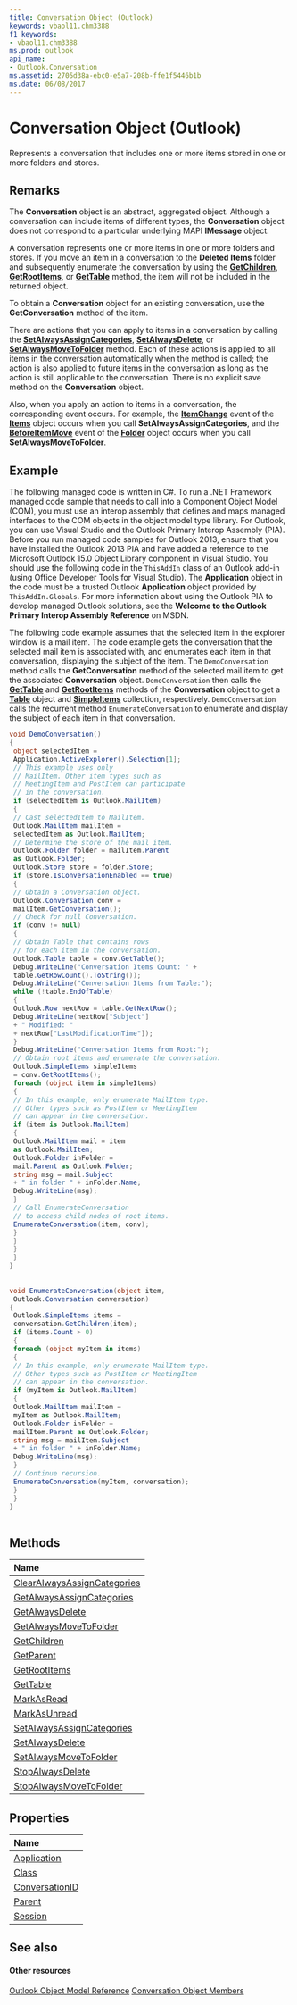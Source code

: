 ```yaml
---
title: Conversation Object (Outlook)
keywords: vbaol11.chm3388
f1_keywords:
- vbaol11.chm3388
ms.prod: outlook
api_name:
- Outlook.Conversation
ms.assetid: 2705d38a-ebc0-e5a7-208b-ffe1f5446b1b
ms.date: 06/08/2017
---
```



# Conversation Object (Outlook)

Represents a conversation that includes one or more items stored in one or more folders and stores.


## Remarks

The **Conversation** object is an abstract, aggregated object. Although a conversation can include items of different types, the **Conversation** object does not correspond to a particular underlying MAPI **IMessage** object.

A conversation represents one or more items in one or more folders and stores. If you move an item in a conversation to the **Deleted Items** folder and subsequently enumerate the conversation by using the **[GetChildren](http://msdn.microsoft.com/library/bc68ccd6-9d3c-c404-72b0-a21dbc99ed63%28Office.15%29.aspx)**, **[GetRootItems](http://msdn.microsoft.com/library/72c4d9fd-4f38-d081-7dc6-e9dbfad6d3aa%28Office.15%29.aspx)**, or **[GetTable](http://msdn.microsoft.com/library/6c5a4ef5-c31d-6684-722a-f6f3b3fe6b55%28Office.15%29.aspx)** method, the item will not be included in the returned object.

To obtain a **Conversation** object for an existing conversation, use the **GetConversation** method of the item.

There are actions that you can apply to items in a conversation by calling the **[SetAlwaysAssignCategories](http://msdn.microsoft.com/library/9b19f083-3aa9-8a0b-ea91-ff52fe46ad35%28Office.15%29.aspx)**, **[SetAlwaysDelete](http://msdn.microsoft.com/library/f13fce28-864e-a607-304d-a3722845cdd8%28Office.15%29.aspx)**, or **[SetAlwaysMoveToFolder](http://msdn.microsoft.com/library/52658b6d-c22c-a0e4-3743-4fe742bfbf9e%28Office.15%29.aspx)** method. Each of these actions is applied to all items in the conversation automatically when the method is called; the action is also applied to future items in the conversation as long as the action is still applicable to the conversation. There is no explicit save method on the **Conversation** object.

Also, when you apply an action to items in a conversation, the corresponding event occurs. For example, the **[ItemChange](http://msdn.microsoft.com/library/6478357e-2a5a-300a-24e6-c125f8c81edd%28Office.15%29.aspx)** event of the **[Items](items-object-outlook.md)** object occurs when you call **SetAlwaysAssignCategories**, and the **[BeforeItemMove](http://msdn.microsoft.com/library/db75bc05-c80e-e6b8-d017-2150bc942712%28Office.15%29.aspx)** event of the **[Folder](folder-object-outlook.md)** object occurs when you call **SetAlwaysMoveToFolder**.


## Example

The following managed code is written in C#. To run a .NET Framework managed code sample that needs to call into a Component Object Model (COM), you must use an interop assembly that defines and maps managed interfaces to the COM objects in the object model type library. For Outlook, you can use Visual Studio and the Outlook Primary Interop Assembly (PIA). Before you run managed code samples for Outlook 2013, ensure that you have installed the Outlook 2013 PIA and have added a reference to the Microsoft Outlook 15.0 Object Library component in Visual Studio. You should use the following code in the  `ThisAddIn` class of an Outlook add-in (using Office Developer Tools for Visual Studio). The **Application** object in the code must be a trusted Outlook **Application** object provided by `ThisAddIn.Globals`. For more information about using the Outlook PIA to develop managed Outlook solutions, see the **Welcome to the Outlook Primary Interop Assembly Reference** on MSDN.

The following code example assumes that the selected item in the explorer window is a mail item. The code example gets the conversation that the selected mail item is associated with, and enumerates each item in that conversation, displaying the subject of the item. The  `DemoConversation` method calls the **GetConversation** method of the selected mail item to get the associated **Conversation** object. `DemoConversation` then calls the **[GetTable](http://msdn.microsoft.com/library/6c5a4ef5-c31d-6684-722a-f6f3b3fe6b55%28Office.15%29.aspx)** and **[GetRootItems](http://msdn.microsoft.com/library/72c4d9fd-4f38-d081-7dc6-e9dbfad6d3aa%28Office.15%29.aspx)** methods of the **Conversation** object to get a **[Table](table-object-outlook.md)** object and **[SimpleItems](http://msdn.microsoft.com/library/b929ae28-fe5f-607e-37b5-ed6a304d4896%28Office.15%29.aspx)** collection, respectively. `DemoConversation` calls the recurrent method `EnumerateConversation` to enumerate and display the subject of each item in that conversation.




```C#
void DemoConversation() 
{ 
 object selectedItem = 
 Application.ActiveExplorer().Selection[1]; 
 // This example uses only 
 // MailItem. Other item types such as 
 // MeetingItem and PostItem can participate 
 // in the conversation. 
 if (selectedItem is Outlook.MailItem) 
 { 
 // Cast selectedItem to MailItem. 
 Outlook.MailItem mailItem = 
 selectedItem as Outlook.MailItem; 
 // Determine the store of the mail item. 
 Outlook.Folder folder = mailItem.Parent 
 as Outlook.Folder; 
 Outlook.Store store = folder.Store; 
 if (store.IsConversationEnabled == true) 
 { 
 // Obtain a Conversation object. 
 Outlook.Conversation conv = 
 mailItem.GetConversation(); 
 // Check for null Conversation. 
 if (conv != null) 
 { 
 // Obtain Table that contains rows 
 // for each item in the conversation. 
 Outlook.Table table = conv.GetTable(); 
 Debug.WriteLine("Conversation Items Count: " + 
 table.GetRowCount().ToString()); 
 Debug.WriteLine("Conversation Items from Table:"); 
 while (!table.EndOfTable) 
 { 
 Outlook.Row nextRow = table.GetNextRow(); 
 Debug.WriteLine(nextRow["Subject"] 
 + " Modified: " 
 + nextRow["LastModificationTime"]); 
 } 
 Debug.WriteLine("Conversation Items from Root:"); 
 // Obtain root items and enumerate the conversation. 
 Outlook.SimpleItems simpleItems 
 = conv.GetRootItems(); 
 foreach (object item in simpleItems) 
 { 
 // In this example, only enumerate MailItem type. 
 // Other types such as PostItem or MeetingItem 
 // can appear in the conversation. 
 if (item is Outlook.MailItem) 
 { 
 Outlook.MailItem mail = item 
 as Outlook.MailItem; 
 Outlook.Folder inFolder = 
 mail.Parent as Outlook.Folder; 
 string msg = mail.Subject 
 + " in folder " + inFolder.Name; 
 Debug.WriteLine(msg); 
 } 
 // Call EnumerateConversation 
 // to access child nodes of root items. 
 EnumerateConversation(item, conv); 
 } 
 } 
 } 
 } 
} 
 
 
void EnumerateConversation(object item, 
 Outlook.Conversation conversation) 
{ 
 Outlook.SimpleItems items = 
 conversation.GetChildren(item); 
 if (items.Count > 0) 
 { 
 foreach (object myItem in items) 
 { 
 // In this example, only enumerate MailItem type. 
 // Other types such as PostItem or MeetingItem 
 // can appear in the conversation. 
 if (myItem is Outlook.MailItem) 
 { 
 Outlook.MailItem mailItem = 
 myItem as Outlook.MailItem; 
 Outlook.Folder inFolder = 
 mailItem.Parent as Outlook.Folder; 
 string msg = mailItem.Subject 
 + " in folder " + inFolder.Name; 
 Debug.WriteLine(msg); 
 } 
 // Continue recursion. 
 EnumerateConversation(myItem, conversation); 
 } 
 } 
} 
 

```


## Methods



|**Name**|
|:-----|
|[ClearAlwaysAssignCategories](http://msdn.microsoft.com/library/0494d8af-6569-c03d-99b1-be332c000985%28Office.15%29.aspx)|
|[GetAlwaysAssignCategories](http://msdn.microsoft.com/library/d09ae8ff-b725-cc09-9408-7b9039ee129f%28Office.15%29.aspx)|
|[GetAlwaysDelete](http://msdn.microsoft.com/library/95843bf3-7fff-fab0-ca7b-014ba290d718%28Office.15%29.aspx)|
|[GetAlwaysMoveToFolder](http://msdn.microsoft.com/library/ecad049d-338b-d5e0-f241-a9dddaeae316%28Office.15%29.aspx)|
|[GetChildren](http://msdn.microsoft.com/library/bc68ccd6-9d3c-c404-72b0-a21dbc99ed63%28Office.15%29.aspx)|
|[GetParent](http://msdn.microsoft.com/library/edcd31fb-f62e-4273-f827-ac1f704adc5e%28Office.15%29.aspx)|
|[GetRootItems](http://msdn.microsoft.com/library/72c4d9fd-4f38-d081-7dc6-e9dbfad6d3aa%28Office.15%29.aspx)|
|[GetTable](http://msdn.microsoft.com/library/6c5a4ef5-c31d-6684-722a-f6f3b3fe6b55%28Office.15%29.aspx)|
|[MarkAsRead](http://msdn.microsoft.com/library/94e764c8-e67a-0b8b-1f60-f892e3320e29%28Office.15%29.aspx)|
|[MarkAsUnread](http://msdn.microsoft.com/library/a8f580cb-a518-c5ca-778c-7d52ec22d2da%28Office.15%29.aspx)|
|[SetAlwaysAssignCategories](http://msdn.microsoft.com/library/9b19f083-3aa9-8a0b-ea91-ff52fe46ad35%28Office.15%29.aspx)|
|[SetAlwaysDelete](http://msdn.microsoft.com/library/f13fce28-864e-a607-304d-a3722845cdd8%28Office.15%29.aspx)|
|[SetAlwaysMoveToFolder](http://msdn.microsoft.com/library/52658b6d-c22c-a0e4-3743-4fe742bfbf9e%28Office.15%29.aspx)|
|[StopAlwaysDelete](http://msdn.microsoft.com/library/c759c9c8-bc43-ad5e-954c-88494c3dc4a6%28Office.15%29.aspx)|
|[StopAlwaysMoveToFolder](http://msdn.microsoft.com/library/3be830e9-ceea-369c-1f7b-966c68cfb8fd%28Office.15%29.aspx)|

## Properties



|**Name**|
|:-----|
|[Application](http://msdn.microsoft.com/library/d251a99d-96bc-e51b-02f0-fb61f2803f65%28Office.15%29.aspx)|
|[Class](http://msdn.microsoft.com/library/99e49411-5464-396e-09b9-28580179fdd1%28Office.15%29.aspx)|
|[ConversationID](http://msdn.microsoft.com/library/ee3cbe92-9e98-1151-1774-bd3884ab2aa3%28Office.15%29.aspx)|
|[Parent](http://msdn.microsoft.com/library/e1b3f294-227a-27d9-84db-042da1be0caa%28Office.15%29.aspx)|
|[Session](http://msdn.microsoft.com/library/6f41faaa-e16a-d171-ed72-d2fef64a77f1%28Office.15%29.aspx)|

## See also


#### Other resources


[Outlook Object Model Reference](http://msdn.microsoft.com/library/73221b13-d8d8-99b8-3394-b95dbbfd5ddc%28Office.15%29.aspx)
[Conversation Object Members](http://msdn.microsoft.com/library/09ff1e8e-7c5a-0b1e-e8e2-e259f66f71c8%28Office.15%29.aspx)

